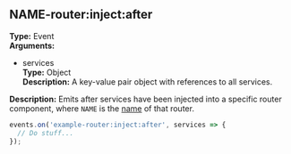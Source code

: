 ## NAME-router:inject:after

**Type:** Event  
**Arguments:**
  - services  
    **Type:** Object  
    **Description:** A key-value pair object with references to all services.

**Description:** Emits after services have been injected into a specific router component, where `NAME` is the [name](../../router-decorator/routerdecoratorargs/#name) of that router.

```ts
events.on('example-router:inject:after', services => {
  // Do stuff...
});
```
